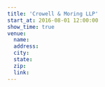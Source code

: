 ```yaml
---
title: 'Crowell & Moring LLP'
start_at: 2016-08-01 12:00:00
show_time: true
venue:
  name:
  address:
  city:
  state:
  zip:
  link:
---
```

